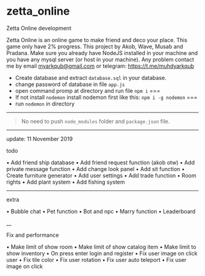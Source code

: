 # zetta_online
Zetta Online development

Zetta Online is an online game to make friend and deco your place. This game only have 2% progress.
This project by Akob, Wave, Musab and Pradana. Make sure you already have NodeJS installed in your machine and you have any mysql server (or host in your machine). Any problem contact me by email myarkqub@gmail.com or telegram: https://t.me/muhdyarkqub

- Create database and extract `database.sql` in your database.
- change password of database in file `app.js`
- open command promp at directory and run file `npm i`
=== 
- If not install ``nodemon`` install nodemon first like this:
`npm i -g nodemon`
===
- run  `nodemon` in directory

_______________

> No need to push `node_modules` folder and `package.json` file.

______________________________________________________________________
update: 11 November 2019

todo

• Add friend ship database
• Add friend request function (akob otw)
• Add private message function
• Add change look panel
• Add sit function
• Create furniture generator
• Add user settings
• Add trade function
• Room rights
• Add plant system
• Add fishing system

_____

extra

• Bubble chat
• Pet function
• Bot and npc
• Marry function
• Leaderboard

__

Fix and performance

• Make limit of show room
• Make limit of show catalog item
• Make limit to show inventory
• On press enter login and register
• Fix user image on click user
• Fix tile color
• Fix user rotation
• Fix user auto teleport
• Fix user image on click
